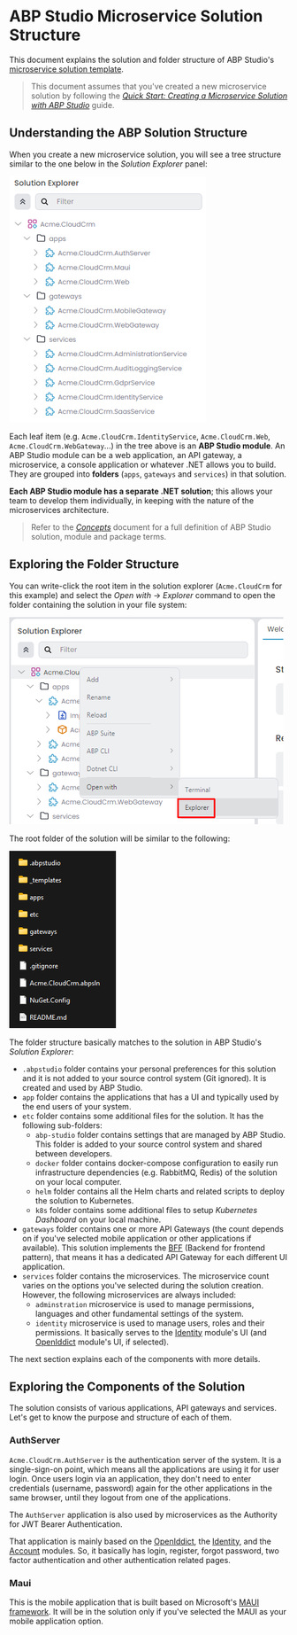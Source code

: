 # ABP Studio Microservice Solution Structure

This document explains the solution and folder structure of ABP Studio's [microservice solution template](index.md).

> This document assumes that you've created a new microservice solution by following the *[Quick Start: Creating a Microservice Solution with ABP Studio](../../quick-starts/microservice.md)* guide.

## Understanding the ABP Solution Structure

When you create a new microservice solution, you will see a tree structure similar to the one below in the *Solution Explorer* panel:

![microservice-solution-in-explorer](images/microservice-solution-in-explorer.png)

Each leaf item (e.g. `Acme.CloudCrm.IdentityService`, `Acme.CloudCrm.Web`, `Acme.CloudCrm.WebGateway`...) in the tree above is an **ABP Studio module**. An ABP Studio module can be a web application, an API gateway, a microservice, a console application or whatever .NET allows you to build. They are grouped into **folders** (`apps`, `gateways` and `services`) in that solution.

**Each ABP Studio module has a separate .NET solution**; this allows your team to develop them individually, in keeping with the nature of the microservices architecture.

> Refer to the *[Concepts](../../concepts.md)* document for a full definition of ABP Studio solution, module and package terms.

## Exploring the Folder Structure

You can write-click the root item in the solution explorer (`Acme.CloudCrm` for this example) and select the *Open with* -> *Explorer* command to open the folder containing the solution in your file system:

![open-solution-with-explorer](images/open-solution-with-explorer.png)

The root folder of the solution will be similar to the following:

![solution-folders](images/solution-folders.png)

The folder structure basically matches to the solution in ABP Studio's *Solution Explorer*:

* `.abpstudio` folder contains your personal preferences for this solution and it is not added to your source control system (Git ignored). It is created and used by ABP Studio.
* `app` folder contains the applications that has a UI and typically used by the end users of your system.
* `etc` folder contains some additional files for the solution. It has the following sub-folders:
  * `abp-studio` folder contains settings that are managed by ABP Studio. This folder is added to your source control system and shared between developers.
  * `docker` folder contains docker-compose configuration to easily run infrastructure dependencies (e.g. RabbitMQ, Redis) of the solution on your local computer.
  * `helm` folder contains all the Helm charts and related scripts to deploy the solution to Kubernetes.
  * `k8s` folder contains some additional files to setup *Kubernetes Dashboard* on your local machine.
* `gateways` folder contains one or more API Gateways (the count depends on if you've selected mobile application or other applications if available). This solution implements the [BFF](https://learn.microsoft.com/en-us/azure/architecture/patterns/backends-for-frontends) (Backend for frontend pattern), that means it has a dedicated API Gateway for each different UI application.
* `services` folder contains the microservices. The microservice count varies on the options you've selected during the solution creation. However, the following microservices are always included:
  * `adminstration` microservice is used to manage permissions, languages and other fundamental settings of the system.
  * `identity` microservice is used to manage users, roles and their permissions. It basically serves to the [Identity](../../../modules/identity.md) module's UI (and [OpenIddict](../../../modules/openiddict.md) module's UI, if selected).

The next section explains each of the components with more details.

## Exploring the Components of the Solution

The solution consists of various applications, API gateways and services. Let's get to know the purpose and structure of each of them.

### AuthServer

`Acme.CloudCrm.AuthServer` is the authentication server of the system. It is a single-sign-on point, which means all the applications are using it for user login. Once users login via an application, they don't need to enter credentials (username, password) again for the other applications in the same browser, until they logout from one of the applications.

The `AuthServer` application is also used by microservices as the Authority for JWT Bearer Authentication.

That application is mainly based on the [OpenIddict](../../../modules/openiddict.md), the [Identity](../../../modules/identity.md), and the [Account](../../../modules/account.md) modules. So, it basically has login, register, forgot password, two factor authentication and other authentication related pages.

### Maui

This is the mobile application that is built based on Microsoft's [MAUI framework](https://learn.microsoft.com/en-us/dotnet/maui). It will be in the solution only if you've selected the MAUI as your mobile application option.